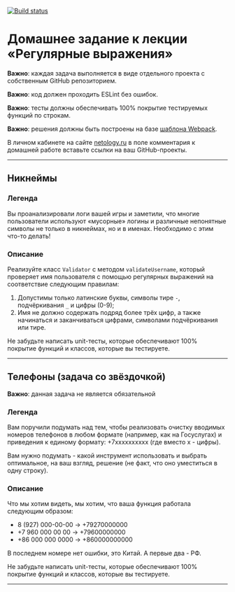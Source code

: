 [![Build status](https://ci.appveyor.com/api/projects/status/y6sv9vf22g3vxj4w?svg=true)](https://ci.appveyor.com/project/OksanaBannova/regex1)

# Домашнее задание к лекции «Регулярные выражения»

**Важно**: каждая задача выполняется в виде отдельного проекта с собственным GitHub репозиторием.

**Важно**: код должен проходить ESLint без ошибок.

**Важно**: тесты должны обеспечивать 100% покрытие тестируемых функций по строкам.

**Важно**: решения должны быть построены на базе [шаблона Webpack](/ci-template).

В личном кабинете на сайте [netology.ru](http://netology.ru/) в поле комментария к домашней работе вставьте ссылки на ваш GitHub-проекты.

---

## Никнеймы

### Легенда

Вы проанализировали логи вашей игры и заметили, что многие пользователи используют «мусорные» логины и различные непонятные символы не только в никнеймах, но и в именах. Необходимо с этим что-то делать! 

### Описание

Реализуйте класс `Validator` с методом `validateUsername`, который проверяет имя пользователя с помощью регулярных выражений на соответствие следующим правилам:
1. Допустимы только латинские буквы, символы тире `-`, подчёркивания `_` и цифры (0-9);
1. Имя не должно содержать подряд более трёх цифр, а также начинаться и заканчиваться цифрами, символами подчёркивания или тире.

Не забудьте написать unit-тесты, которые обеспечивают 100% покрытие функций и классов, которые вы тестируете.

---

## Телефоны (задача со звёздочкой)

**Важно**: данная задача не является обязательной 

### Легенда

Вам поручили подумать над тем, чтобы реализовать очистку вводимых номеров телефонов в любом формате (например, как на Госуслугах) и приведения к единому формату: +7xxxxxxxxxx (где вместо x - цифры).

Вам нужно подумать - какой инструмент использовать и выбрать оптимальное, на ваш взгляд, решение (не факт, что оно уместиться в одну строку).

### Описание

Что мы хотим видеть, мы хотим, что ваша функция работала следующим образом:
* 8 (927) 000-00-00 -> +79270000000
* +7 960 000 00 00 -> +79600000000
* +86 000 000 0000 -> +860000000000

В последнем номере нет ошибки, это Китай. А первые два - РФ.

Не забудьте написать unit-тесты, которые обеспечивают 100% покрытие функций и классов, которые вы тестируете.

---